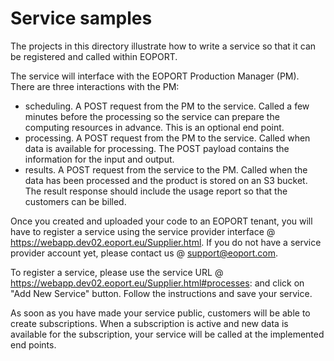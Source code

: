 # Service samples
The projects in this directory illustrate how to write a service so that it can be registered and called within EOPORT.

The service will interface with the EOPORT Production Manager (PM). There are three interactions with the PM:
* scheduling. A POST request from the PM to the service. Called a few minutes before the processing so the service can prepare the computing resources in advance. This is an optional end point.
* processing. A POST request from the PM to the service. Called when data is available for processing. The POST payload contains the information for the input and output.
* results. A POST request from the service to the PM. Called when the data has been processed and the product is stored on an S3 bucket. The result response should include the usage report so that the customers can be billed.

Once you created and uploaded your code to an EOPORT tenant, you will have to register a service using the service provider interface @ https://webapp.dev02.eoport.eu/Supplier.html. If you do not have a service provider account yet, please contact us @ support@eoport.com.

To register a service, please use the service URL @ https://webapp.dev02.eoport.eu/Supplier.html#processes: and click on "Add New Service" button. Follow the instructions and save your service.

As soon as you have made your service public, customers will be able to create subscriptions. When a subscription is active and new data is available for the subscription, your service will be called at the implemented end points.
  